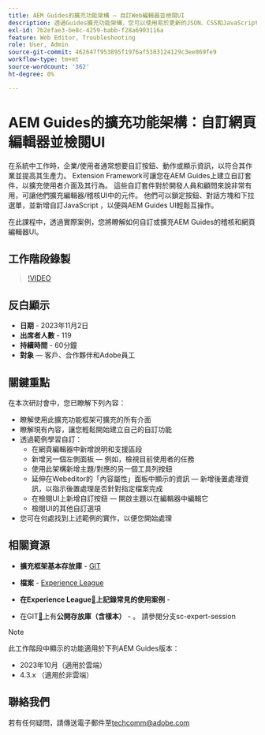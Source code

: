 ```yaml
---
title: AEM Guides的擴充功能架構 — 自訂Web編輯器並檢閱UI
description: 透過Guides擴充功能架構，您可以使用易於更新的JSON、CSS和JavaScript，自訂Review Ui或Webeditor的所需區段。
exl-id: 7b2efae3-be8c-4259-babb-f28a6903116a
feature: Web Editor, Troubleshooting
role: User, Admin
source-git-commit: 462647f953895f1976af5383124129c3ee869fe9
workflow-type: tm+mt
source-wordcount: '362'
ht-degree: 0%

---
```


# AEM Guides的擴充功能架構：自訂網頁編輯器並檢閱UI

在系統中工作時，企業/使用者通常想要自訂按鈕、動作或顯示資訊，以符合其作業並提高其生產力。 Extension Framework可讓您在AEM Guides上建立自訂套件，以擴充使用者介面及其行為。 這些自訂套件對於開發人員和顧問來說非常有用，可讓他們擴充編輯器/稽核UI中的元件。 他們可以鎖定按鈕、對話方塊和下拉選單，並新增自訂JavaScript ，以便與AEM Guides UI輕鬆互操作。

在此課程中，透過實際案例，您將瞭解如何自訂或擴充AEM Guides的稽核和網頁編輯器UI。

## 工作階段錄製

>[!VIDEO](https://video.tv.adobe.com/v/3425476/review-ui-customization-guides-extension-framework-web-editor)

## 反白顯示

- **日期** - 2023年11月2日
- **出席者人數** - 119
- **持續時間** - 60分鐘
- **對象** — 客戶、合作夥伴和Adobe員工

## 關鍵重點

在本次研討會中，您已瞭解下列內容：
- 瞭解使用此擴充功能框架可擴充的所有介面
- 瞭解現有內容，讓您輕鬆開始建立自己的自訂功能
- 透過範例學習自訂：
   - 在網頁編輯器中新增說明和支援區段
   - 新增另一個左側面板 — 例如，檢視目前使用者的任務
   - 使用此架構新增主題/對應的另一個工具列按鈕
   - 延伸在Webeditor的「內容屬性」面板中顯示的資訊 — 新增後置處理資訊，以指示後置處理是否針對指定檔案完成
   - 在檢閱UI上新增自訂按鈕 — 開啟主題以在編輯器中編輯它
   - 檢閱UI的其他自訂選項
- 您可在何處找到上述範例的實作，以便您開始處理


## 相關資源

- **擴充框架基本存放庫** - [GIT](https://github.com/adobe/guides-extension/tree/main)

- **檔案** - [Experience League](../../guides-ui-extensions/aem_guides_framework/basic-customisation.md)

- **在Experience League[&#128279;](../../guides-ui-extensions/aem_guides_framework/jui-framework.md)上記錄常見的使用案例** - 

- 在GIT[&#128279;](https://github.com/adobe/guides-extension/tree/sc-expert-session)上有&#x200B;**公開存放庫（含樣本）** - 。 請參閱分支sc-expert-session


>[!NOTE]
>
> 此工作階段中顯示的功能適用於下列AEM Guides版本：
> - 2023年10月（適用於雲端）
> - 4.3.x （適用於非雲端）



## 聯絡我們

若有任何疑問，請傳送電子郵件至<techcomm@adobe.com>
